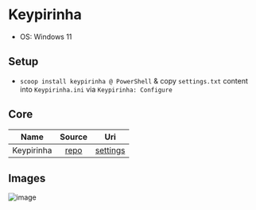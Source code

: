 # Keypirinha

- OS: Windows 11

## Setup

- `scoop install keypirinha @ PowerShell` & copy `settings.txt` content into `Keypirinha.ini` via `Keypirinha: Configure`

## Core

|    Name    |                      Source                      |                                       Uri                                       |
| :--------: | :----------------------------------------------: | :-----------------------------------------------------------------------------: |
| Keypirinha | [repo](https://github.com/Keypirinha/Keypirinha) | [settings](https://github.com/mezdelex/KeypirinhaConfig/blob/main/settings.txt) |

## Images

![image](https://github.com/user-attachments/assets/ba27e2d7-3b7f-4848-9965-4fbfdbb24023)
